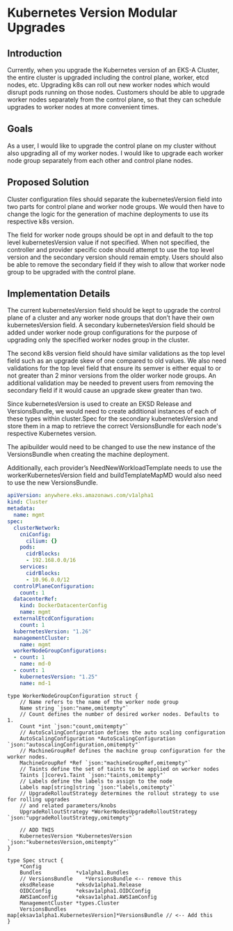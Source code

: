 # Kubernetes Version Modular Upgrades

## Introduction

Currently, when you upgrade the Kubernetes version of an EKS-A Cluster, the entire cluster is upgraded including the control plane, worker, etcd nodes, etc. Upgrading k8s can roll out new worker nodes which would disrupt pods running on those nodes. Customers should be able to upgrade worker nodes separately from the control plane, so that they can schedule upgrades to worker nodes at more convenient times.

## Goals

As a user, I would like to upgrade the control plane on my cluster without also upgrading all of my worker nodes. I would like to upgrade each worker node group separately from each other and control plane nodes. 

## Proposed Solution

Cluster configuration files should separate the kubernetesVersion field into two parts for control plane and worker node groups. We would then have to change the logic for the generation of machine deployments to use its respective k8s version. 

The field for worker node groups should be opt in and default to the top level kubernetesVersion value if not specified. When not specified, the controller and provider specific code should attempt to use the top level version and the secondary version should remain empty. Users should also be able to remove the secondary field if they wish to allow that worker node group to be upgraded with the control plane. 

## Implementation Details

The current kubernetesVersion field should be kept to upgrade the control plane of a cluster and any worker node groups that don’t have their own kubernetesVersion field. A secondary kubernetesVersion field should be added under worker node group configurations for the purpose of upgrading only the specified worker nodes group in the cluster. 

The second k8s version field should have similar validations as the top level field such as an upgrade skew of one compared to old values. We also need validations for the top level field that ensure its semver is either equal to or not greater than 2 minor versions from the older worker node groups. An additional validation may be needed to prevent users from removing the secondary field if it would cause an upgrade skew greater than two.

Since kubernetesVersion is used to create an EKSD Release and VersionsBundle, we would need to create additional instances of each of these types within cluster.Spec for the secondary kubernetesVersion and store them in a map to retrieve the correct VersionsBundle for each node's respective Kubernetes version.

The apibuilder would need to be changed to use the new instance of the VersionsBundle when creating the machine deployment. 

Additionally, each provider’s NeedNewWorkloadTemplate needs to use the workerKubernetesVersion field and buildTemplateMapMD would also need to use the new VersionsBundle.


```yaml
apiVersion: anywhere.eks.amazonaws.com/v1alpha1
kind: Cluster
metadata:
  name: mgmt
spec:
  clusterNetwork:
    cniConfig:
      cilium: {}
    pods:
      cidrBlocks:
      - 192.168.0.0/16
    services:
      cidrBlocks:
      - 10.96.0.0/12
  controlPlaneConfiguration:
    count: 1
  datacenterRef:
    kind: DockerDatacenterConfig
    name: mgmt
  externalEtcdConfiguration:
    count: 1
  kubernetesVersion: "1.26"
  managementCluster:
    name: mgmt
  workerNodeGroupConfigurations:
  - count: 1
    name: md-0
  - count: 1
    kubernetesVersion: "1.25"
    name: md-1 
```

```golang
type WorkerNodeGroupConfiguration struct {
    // Name refers to the name of the worker node group
    Name string `json:"name,omitempty"`
    // Count defines the number of desired worker nodes. Defaults to 1.
    Count *int `json:"count,omitempty"`
    // AutoScalingConfiguration defines the auto scaling configuration
    AutoScalingConfiguration *AutoScalingConfiguration `json:"autoscalingConfiguration,omitempty"`
    // MachineGroupRef defines the machine group configuration for the worker nodes.
    MachineGroupRef *Ref `json:"machineGroupRef,omitempty"`
    // Taints define the set of taints to be applied on worker nodes
    Taints []corev1.Taint `json:"taints,omitempty"`
    // Labels define the labels to assign to the node
    Labels map[string]string `json:"labels,omitempty"`
    // UpgradeRolloutStrategy determines the rollout strategy to use for rolling upgrades
    // and related parameters/knobs
    UpgradeRolloutStrategy *WorkerNodesUpgradeRolloutStrategy `json:"upgradeRolloutStrategy,omitempty"`
    
    // ADD THIS
    KubernetesVersion *KubernetesVersion `json:"kubernetesVersion,omitempty"`
}
```

```golang
type Spec struct {
    *Config
    Bundles           *v1alpha1.Bundles
    // VersionsBundle    *VersionsBundle <-- remove this
    eksdRelease       *eksdv1alpha1.Release
    OIDCConfig        *eksav1alpha1.OIDCConfig
    AWSIamConfig      *eksav1alpha1.AWSIamConfig
    ManagementCluster *types.Cluster 
    VersionsBundles   map[eksav1alpha1.KubernetesVersion]*VersionsBundle // <-- Add this
}
```
